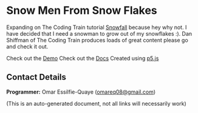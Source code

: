 # Snow Men From Snow Flakes

Expanding on The Coding Train tutorial [Snowfall](https://thecodingtrain.com/CodingChallenges/088-snowfall.html) because hey why not.  I have decided that I need a snowman to grow out of my snowflakes :).  Dan Shiffman of The Coding Train produces loads of great content please go and check it out.

Check out the [Demo](https://omareq.github.io/snowman)
Check out the [Docs](https://omareq.github.io/snowman/docs)
Created using [p5.js](https://p5js.org/)

## Contact Details
__Programmer:__ Omar Essilfie-Quaye (omareq08@gmail.com)


(This is an auto-generated document, not all links will necessarily work)
